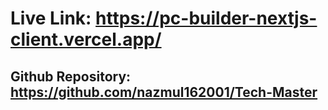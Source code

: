 # Live Link: https://pc-builder-nextjs-client.vercel.app/

## Github Repository: https://github.com/nazmul162001/Tech-Master
